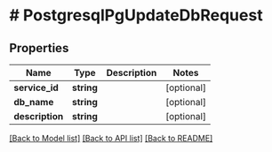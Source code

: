 # # PostgresqlPgUpdateDbRequest

## Properties

Name | Type | Description | Notes
------------ | ------------- | ------------- | -------------
**service_id** | **string** |  | [optional]
**db_name** | **string** |  | [optional]
**description** | **string** |  | [optional]

[[Back to Model list]](../../README.md#models) [[Back to API list]](../../README.md#endpoints) [[Back to README]](../../README.md)
